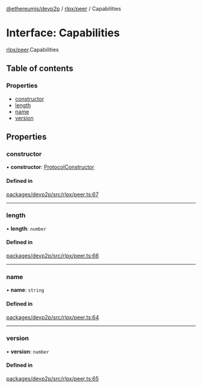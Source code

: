 [@ethereumjs/devp2p](../README.md) / [rlpx/peer](../modules/rlpx_peer.md) / Capabilities

# Interface: Capabilities

[rlpx/peer](../modules/rlpx_peer.md).Capabilities

## Table of contents

### Properties

- [constructor](rlpx_peer.capabilities.md#constructor)
- [length](rlpx_peer.capabilities.md#length)
- [name](rlpx_peer.capabilities.md#name)
- [version](rlpx_peer.capabilities.md#version)

## Properties

### constructor

• **constructor**: [ProtocolConstructor](rlpx_peer.protocolconstructor.md)

#### Defined in

[packages/devp2p/src/rlpx/peer.ts:67](https://github.com/ethereumjs/ethereumjs-monorepo/blob/master/packages/devp2p/src/rlpx/peer.ts#L67)

---

### length

• **length**: `number`

#### Defined in

[packages/devp2p/src/rlpx/peer.ts:66](https://github.com/ethereumjs/ethereumjs-monorepo/blob/master/packages/devp2p/src/rlpx/peer.ts#L66)

---

### name

• **name**: `string`

#### Defined in

[packages/devp2p/src/rlpx/peer.ts:64](https://github.com/ethereumjs/ethereumjs-monorepo/blob/master/packages/devp2p/src/rlpx/peer.ts#L64)

---

### version

• **version**: `number`

#### Defined in

[packages/devp2p/src/rlpx/peer.ts:65](https://github.com/ethereumjs/ethereumjs-monorepo/blob/master/packages/devp2p/src/rlpx/peer.ts#L65)
